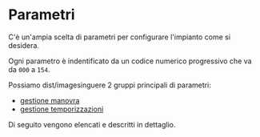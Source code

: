 # Parametri

C'è un'ampia scelta di parametri per configurare l'impianto come si desidera.

Ogni parametro è indentificato da un codice numerico progressivo che va da `000` a `154`.

Possiamo dist/imagesinguere 2 gruppi principali di parametri:

* [gestione manovra](./manovra.md)
* [gestione temporizzazioni](./temporizzazioni.md)

Di seguito vengono elencati e descritti in dettaglio.
